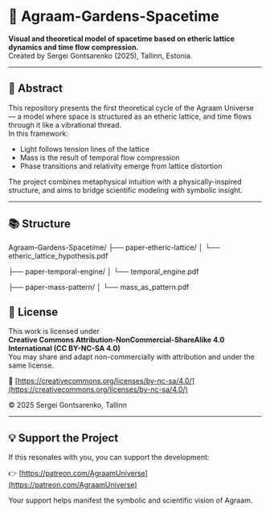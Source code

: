 # 🌌 Agraam-Gardens-Spacetime

**Visual and theoretical model of spacetime based on etheric lattice dynamics and time flow compression.**  
Created by Sergei Gontsarenko (2025), Tallinn, Estonia.

---

## 📖 Abstract

This repository presents the first theoretical cycle of the Agraam Universe — a model where space is structured as an etheric lattice, and time flows through it like a vibrational thread.  
In this framework:

- Light follows tension lines of the lattice  
- Mass is the result of temporal flow compression  
- Phase transitions and relativity emerge from lattice distortion

The project combines metaphysical intuition with a physically-inspired structure, and aims to bridge scientific modeling with symbolic insight.

---

## 📚 Structure

Agraam-Gardens-Spacetime/
├── paper-etheric-lattice/
│ └── etheric_lattice_hypothesis.pdf

├── paper-temporal-engine/
│ └── temporal_engine.pdf

├── paper-mass-pattern/
│ └── mass_as_pattern.pdf


## 🧭 License

This work is licensed under  
**Creative Commons Attribution-NonCommercial-ShareAlike 4.0 International (CC BY-NC-SA 4.0)**  
You may share and adapt non-commercially with attribution and under the same license.

🔗 [https://creativecommons.org/licenses/by-nc-sa/4.0/](https://creativecommons.org/licenses/by-nc-sa/4.0/)

© 2025 Sergei Gontsarenko, Tallinn

---

## 💡 Support the Project

If this resonates with you, you can support the development:

👉 [https://patreon.com/AgraamUniverse](https://patreon.com/AgraamUniverse)

Your support helps manifest the symbolic and scientific vision of Agraam.

